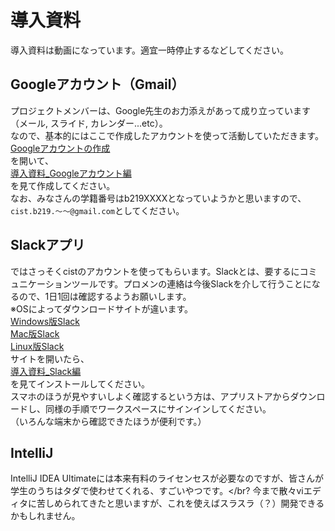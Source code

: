# 導入資料

導入資料は動画になっています。適宜一時停止するなどしてください。

## Googleアカウント（Gmail）

プロジェクトメンバーは、Google先生のお力添えがあって成り立っています（メール, スライド, カレンダー...etc）。</br>
なので、基本的にはここで作成したアカウントを使って活動していただきます。</br>
[Googleアカウントの作成](https://accounts.google.com/signup/v2/webcreateaccount?continue=https%3A%2F%2Faccounts.google.com%2FManageAccount%3Fnc%3D1&hl=ja&flowName=GlifWebSignIn&flowEntry=SignUp)</br>
を開いて、</br>
[導入資料_Googleアカウント編](https://drive.google.com/open?id=15tVb13Voxr7Bv1_OS8qvGDF52yFqvQ7J)</br>
を見て作成してください。</br>
なお、みなさんの学籍番号はb219XXXXとなっていようかと思いますので、`cist.b219.～～@gmail.com`としてください。

## Slackアプリ

ではさっそくcistのアカウントを使ってもらいます。Slackとは、要するにコミュニケーションツールです。プロメンの連絡は今後Slackを介して行うことになるので、1日1回は確認するようお願いします。</br>
※OSによってダウンロードサイトが違います。</br>
[Windows版Slack](https://slack.com/intl/ja-jp/downloads/windows)</br>
[Mac版Slack](https://apps.apple.com/app/slack/id803453959)</br>
[Linux版Slack](https://slack.com/intl/ja-jp/downloads/linux)</br>
サイトを開いたら、</br>
[導入資料_Slack編](https://drive.google.com/open?id=1oqc7qOWMifGrBSvdUrj26PTnVu5euScg)</br>
を見てインストールしてください。</br>
スマホのほうが見やすいしよく確認するという方は、アプリストアからダウンロードし、同様の手順でワークスペースにサインインしてください。</br>
（いろんな端末から確認できたほうが便利です。）

## IntelliJ

IntelliJ IDEA Ultimateには本来有料のライセンセスが必要なのですが、皆さんが学生のうちはタダで使わせてくれる、すごいやつです。</br?
今まで散々viエディタに苦しめられてきたと思いますが、これを使えばスラスラ（？）開発できるかもしれません。</br>
